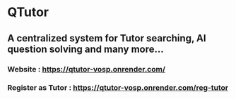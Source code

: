 # QTutor
## A centralized system for Tutor searching, AI question solving and many more...


### Website : https://qtutor-vosp.onrender.com/


### Register as Tutor : https://qtutor-vosp.onrender.com/reg-tutor

